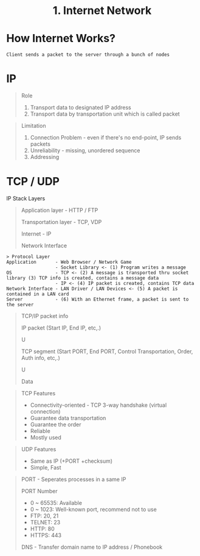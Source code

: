 <!-- HEADER -->
<div align="center">
  <h1 align="center">1. Internet Network</h1>
</div>

# How Internet Works?
```
Client sends a packet to the server through a bunch of nodes
```

# IP
> Role
> 1. Transport data to designated IP address
> 2. Transport data by transportation unit which is called packet

> Limitation
> 1. Connection Problem - even if there's no end-point, IP sends packets
> 2. Unreliability - missing, unordered sequence
> 3. Addressing

# TCP / UDP
IP Stack Layers
> Application layer - HTTP / FTP
> 
> Transportation layer - TCP, VDP
> 
> Internet - IP
> 
> Network Interface

```
> Protocol Layer
Application       - Web Browser / Network Game
                  - Socket Library <- (1) Program writes a message
OS                - TCP <- (2) A message is transported thru socket library (3) TCP info is created, contains a message data
                  - IP <- (4) IP packet is created, contains TCP data
Network Interface - LAN Driver / LAN Devices <- (5) A packet is contained in a LAN card 
Server            - (6) With an Ethernet frame, a packet is sent to the server             
```

> TCP/IP packet info
> 
> IP packet (Start IP, End IP, etc,.)
> 
> U
> 
> TCP segment (Start PORT, End PORT, Control Transportation, Order, Auth info, etc,.)
> 
> U
> 
> Data

> TCP Features
> * Connectivity-oriented - TCP 3-way handshake (virtual connection)
> * Guarantee data transportation
> * Guarantee the order
> * Reliable
> * Mostly used

> UDP Features
> * Same as IP (+PORT +checksum)
> * Simple, Fast

> PORT - Seperates processes in a same IP
> 
> PORT Number
> * 0 ~ 65535: Available
> * 0 ~ 1023: Well-known port, recommend not to use
> * FTP: 20, 21
> * TELNET: 23
> * HTTP: 80
> * HTTPS: 443
> 
> DNS - Transfer domain name to IP address / Phonebook